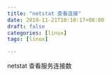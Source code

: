 ```yaml
---
title: "netstat 查看连接"
date: 2019-11-21T10:10:17+08:00
draft: false  
categories: [linux]
tags: [linux]

---
```


netstat 查看服务连接数

<!--more-->

